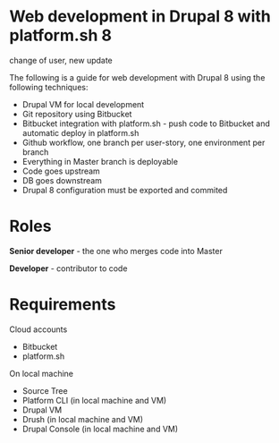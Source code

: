 # Web development in Drupal 8 with platform.sh 8

change of user, new update

The following is a guide for web development with Drupal 8 using the following techniques:

* Drupal VM for local development
* Git repository using Bitbucket
* Bitbucket integration with platform.sh - push code to Bitbucket and automatic deploy in platform.sh
* Github workflow, one branch per user-story, one environment per branch
* Everything in Master branch is deployable
* Code goes upstream
* DB goes downstream
* Drupal 8 configuration must be exported and commited

# Roles

**Senior developer** - the one who merges code into Master

**Developer** - contributor to code

# Requirements

Cloud accounts

* Bitbucket
* platform.sh

On local machine

* Source Tree
* Platform CLI \(in local machine and VM\)
* Drupal VM
* Drush \(in local machine and VM\)
* Drupal Console \(in local machine and VM\)

### 



